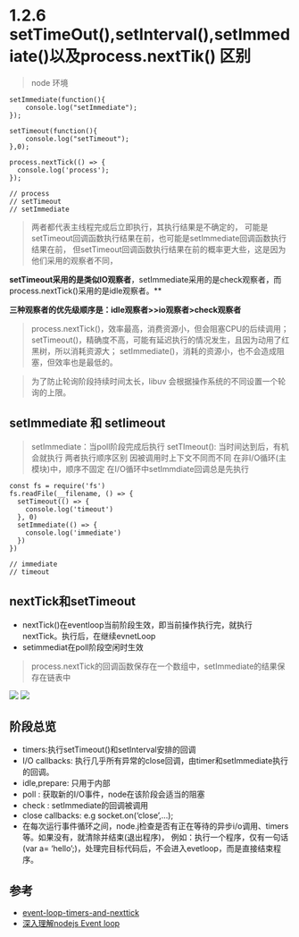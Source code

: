 # 1.2.6 setTimeOut(),setInterval(),setImmediate()以及process.nextTik() 区别

>node 环境


```
setImmediate(function(){
    console.log("setImmediate");
});

setTimeout(function(){
    console.log("setTimeout");
},0);

process.nextTick(() => {
  console.log('process');
});

// process
// setTimeout
// setImmediate
```
>两者都代表主线程完成后立即执行，其执行结果是不确定的，
可能是setTimeout回调函数执行结果在前，也可能是setImmediate回调函数执行结果在前，
但setTimeout回调函数执行结果在前的概率更大些，这是因为他们采用的观察者不同，

**setTimeout采用的是类似IO观察者**，setImmediate采用的是check观察者，而process.nextTick()采用的是idle观察者。**

**三种观察者的优先级顺序是：idle观察者>>io观察者>check观察者**

>process.nextTick()，效率最高，消费资源小，但会阻塞CPU的后续调用；
setTimeout()，精确度不高，可能有延迟执行的情况发生，且因为动用了红黑树，所以消耗资源大；
setImmediate()，消耗的资源小，也不会造成阻塞，但效率也是最低的。

>为了防止轮询阶段持续时间太长，libuv 会根据操作系统的不同设置一个轮询的上限。

## setImmediate 和 setIimeout

>setImmediate：当poll阶段完成后执行
setTImeout(): 当时间达到后，有机会就执行
两者执行顺序区别
因被调用时上下文不同而不同
在非I/O循环(主模块)中，顺序不固定
在I/O循环中setImmdiate回调总是先执行

```
const fs = require('fs')
fs.readFile(__filename, () => {
  setTimeout(() => {
    console.log('timeout')
  }, 0)
  setImmediate(() => {
    console.log('immediate')
  })
})

// immediate
// timeout
```

## nextTick和setTimeout
- nextTick()在eventloop当前阶段生效，即当前操作执行完，就执行nextTick。执行后，在继续evnetLoop
- setimmediat在poll阶段空闲时生效

>process.nextTick的回调函数保存在一个数组中，setImmediate的结果保存在链表中


![](https://img-blog.csdn.net/20161204113015973)
![](https://img-blog.csdn.net/20180308114911531?watermark/2/text/aHR0cDovL2Jsb2cuY3Nkbi5uZXQvemdyYnNiZg==/font/5a6L5L2T/fontsize/400/fill/I0JBQkFCMA==/dissolve/70)

## 阶段总览
- timers:执行setTimeout()和setInterval安排的回调
- I/O callbacks: 执行几乎所有异常的close回调，由timer和setImmediate执行的回调。
- idle,prepare: 只用于内部
- poll : 获取新的I/O事件，node在该阶段会适当的阻塞
- check : setImmediate的回调被调用
- close callbacks: e.g socket.on(‘close’,…);
- 在每次运行事件循环之间，node.j检查是否有正在等待的异步i/o调用、timers等。如果没有，就清除并结束(退出程序)，
例如：执行一个程序，仅有一句话(var a= ‘hello’;)，处理完目标代码后，不会进入evetloop，而是直接结束程序。



## 参考
- [event-loop-timers-and-nexttick](https://nodejs.org/en/docs/guides/event-loop-timers-and-nexttick/#why-would-that-be-allowed)
- [深入理解nodejs Event loop](https://blog.csdn.net/zxc024000/article/details/76588581)
